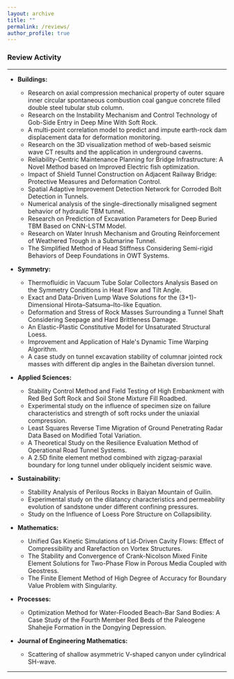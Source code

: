 ```yaml
---
layout: archive
title: ""
permalink: /reviews/
author_profile: true
---
```


### **Review Activity**
___

* **Buildings:**
  * Research on axial compression mechanical property of outer square inner circular spontaneous combustion coal gangue concrete filled double steel tubular stub column.
  * Research on the Instability Mechanism and Control Technology of Gob-Side Entry in Deep Mine With Soft Rock.
  * A multi-point correlation model to predict and impute earth-rock dam displacement data for deformation monitoring.
  * Research on the 3D visualization method of web-based seismic wave CT results and the application in underground caverns.
  * Reliability-Centric Maintenance Planning for Bridge Infrastructure: A Novel Method based on Improved Electric fish optimization.
  * Impact of Shield Tunnel Construction on Adjacent Railway Bridge: Protective Measures and Deformation Control.
  * Spatial Adaptive Improvement Detection Network for Corroded Bolt Detection in Tunnels.
  * Numerical analysis of the single-directionally misaligned segment behavior of hydraulic TBM tunnel.
  * Research on Prediction of Excavation Parameters for Deep Buried TBM Based on CNN-LSTM Model.
  * Research on Water Inrush Mechanism and Grouting Reinforcement of Weathered Trough in a Submarine Tunnel.
  * The Simplified Method of Head Stiffness Considering Semi-rigid Behaviors of Deep Foundations in OWT Systems.



* **Symmetry:**
  * Thermofluidic in Vacuum Tube Solar Collectors Analysis Based on the Symmetry Conditions in Heat Flow and Tilt Angle.
  * Exact and Data-Driven Lump Wave Solutions for the (3+1)-Dimensional Hirota–Satsuma–Ito-like Equation.
  * Deformation and Stress of Rock Masses Surrounding a Tunnel Shaft Considering Seepage and Hard Brittleness Damage.
  * An Elastic-Plastic Constitutive Model for Unsaturated Structural Loess.
  * Improvement and Application of Hale's Dynamic Time Warping Algorithm.
  * A case study on tunnel excavation stability of columnar jointed rock masses with different dip angles in the Baihetan diversion tunnel.



* **Applied Sciences:**
  * Stability Control Method and Field Testing of High Embankment with Red Bed Soft Rock and Soil Stone Mixture Fill Roadbed.
  * Experimental study on the influence of specimen size on failure characteristics and strength of soft rocks under the uniaxial compression.
  * Least Squares Reverse Time Migration of Ground Penetrating Radar Data Based on Modified Total Variation.
  * A Theoretical Study on the Resilience Evaluation Method of Operational Road Tunnel Systems.
  * A 2.5D finite element method combined with zigzag-paraxial boundary for long tunnel under obliquely incident seismic wave.

  

* **Sustainability:**
  * Stability Analysis of Perilous Rocks in Baiyan Mountain of Guilin.
  * Experimental study on the dilatancy characteristics and permeability evolution of sandstone under different confining pressures.
  * Study on the Influence of Loess Pore Structure on Collapsibility.


  
* **Mathematics:**
  * Unified Gas Kinetic Simulations of Lid-Driven Cavity Flows: Effect of Compressibility and Rarefaction on Vortex Structures.
  * The Stability and Convergence of Crank-Nicolson Mixed Finite Element Solutions for Two-Phase Flow in Porous Media Coupled with Geostress.
  * The Finite Element Method of High Degree of Accuracy for Boundary Value Problem with Singularity.

  
* **Processes:**
  * Optimization Method for Water-Flooded Beach-Bar Sand Bodies: A Case Study of the Fourth Member Red Beds of the Paleogene Shahejie Formation in the Dongying Depression.


* **Journal of Engineering Mathematics:**
  * Scattering of shallow asymmetric V-shaped canyon under cylindrical SH-wave.
 
 
___
